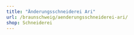 ```yaml
---
title: "Änderungsschneiderei Ari"
url: /braunschweig/aenderungsschneiderei-ari/
shop: Schneiderei
---
```

